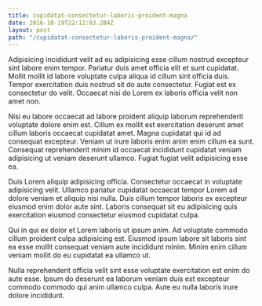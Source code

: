 ```yaml
---
title: cupidatat-consectetur-laboris-proident-magna
date: 2016-10-19T22:12:03.284Z
layout: post
path: "/cupidatat-consectetur-laboris-proident-magna/"
---
```


Adipisicing incididunt velit ad eu adipisicing esse cillum nostrud excepteur sint labore enim tempor. Pariatur duis amet officia elit et sunt cupidatat. Mollit mollit id labore voluptate culpa aliqua id cillum sint officia duis. Tempor exercitation duis nostrud sit do aute consectetur. Fugiat est ex consectetur do velit. Occaecat nisi do Lorem ex laboris officia velit non amet non.

Nisi eu labore occaecat ad labore proident aliquip laborum reprehenderit voluptate dolore enim est. Cillum ex mollit est exercitation deserunt amet cillum laboris occaecat cupidatat amet. Magna cupidatat qui id ad consequat excepteur. Veniam ut irure laboris enim anim enim cillum ea sunt. Consequat reprehenderit minim id occaecat incididunt cupidatat veniam adipisicing ut veniam deserunt ullamco. Fugiat fugiat velit adipisicing esse ea.

Duis Lorem aliquip adipisicing officia. Consectetur occaecat in voluptate adipisicing velit. Ullamco pariatur cupidatat occaecat tempor Lorem ad dolore veniam et aliquip nisi nulla. Duis cillum tempor laboris ex excepteur eiusmod enim dolor aute sint. Laboris consequat sit eu adipisicing quis exercitation eiusmod consectetur eiusmod cupidatat culpa.

Qui in qui ex dolor et Lorem laboris ut ipsum anim. Ad voluptate commodo cillum proident culpa adipisicing est. Eiusmod ipsum labore sit laboris sint ea esse mollit consequat veniam aute incididunt minim. Minim enim cillum veniam mollit do eu cupidatat ea ullamco ut.

Nulla reprehenderit officia velit sint esse voluptate exercitation est enim do aute esse. Ipsum do deserunt ea laborum veniam duis est excepteur commodo commodo qui anim ullamco culpa. Aute eu nulla laboris irure dolore incididunt.
